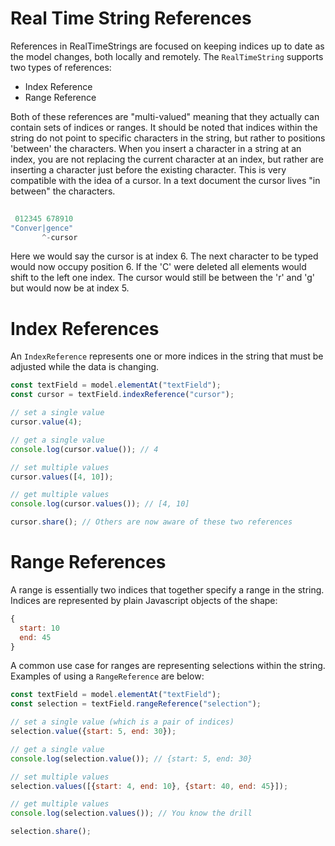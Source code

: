 # Real Time String References

References in RealTimeStrings are focused on keeping indices up to date as the model changes, both locally and remotely.  The `RealTimeString` supports two types of references: 

* Index Reference
* Range Reference

Both of these references are "multi-valued" meaning that they actually can contain sets of indices or ranges. It should be noted that indices within the string do not point to specific characters in the string, but rather to positions 'between' the characters.  When you insert a character in a string at an index, you are not replacing the current character at an index, but rather are inserting a character just before the existing character.  This is very compatible with the idea of a cursor.  In a text document the cursor lives "in between" the characters.

```js
       
 012345 678910
"Conver|gence"
       ^-cursor
```

Here we would say the cursor is at index 6.  The next character to be typed would now occupy position 6.  If the 'C' were deleted all elements would shift to the left one index.  The cursor would still be between the 'r' and 'g' but would now be at index 5.

# Index References
An `IndexReference` represents one or more indices in the string that must be adjusted while the data is changing.

```js
const textField = model.elementAt("textField");
const cursor = textField.indexReference("cursor");

// set a single value
cursor.value(4);

// get a single value
console.log(cursor.value()); // 4

// set multiple values
cursor.values([4, 10]);

// get multiple values
console.log(cursor.values()); // [4, 10]

cursor.share(); // Others are now aware of these two references
```

# Range References

A range is essentially two indices that together specify a range in the string.  Indices are represented by plain Javascript objects of the shape:

```js
{
  start: 10
  end: 45
}
```
A common use case for ranges are representing selections within the string. Examples of using a `RangeReference` are below:

```js
const textField = model.elementAt("textField");
const selection = textField.rangeReference("selection");

// set a single value (which is a pair of indices)
selection.value({start: 5, end: 30});

// get a single value
console.log(selection.value()); // {start: 5, end: 30}

// set multiple values
selection.values([{start: 4, end: 10}, {start: 40, end: 45}]);

// get multiple values
console.log(selection.values()); // You know the drill

selection.share();
```




